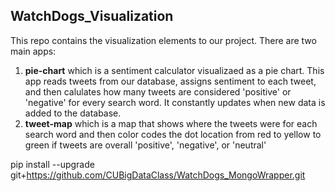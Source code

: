 ## WatchDogs_Visualization
This repo contains the visualization elements to our project.
There are two main apps:
1. **pie-chart** which is a sentiment calculator visualizaed as a pie chart. This app reads tweets from our database, assigns sentiment to each tweet, and then calulates how many tweets are considered 'positive' or 'negative' for every search word. It constantly updates when new data is added to the database.
2. **tweet-map** which is a map that shows where the tweets were for each search word and then color codes the dot location from red to yellow to green if tweets are overall 'positive', 'negative', or 'neutral'

pip install --upgrade git+https://github.com/CUBigDataClass/WatchDogs_MongoWrapper.git
